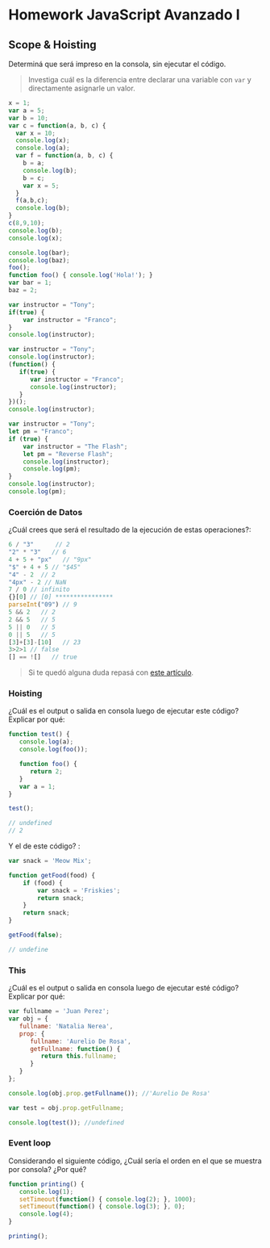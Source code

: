 
# Homework JavaScript Avanzado I

## Scope & Hoisting

Determiná que será impreso en la consola, sin ejecutar el código.

> Investiga cuál es la diferencia entre declarar una variable con `var` y directamente asignarle un valor.


```javascript
x = 1;
var a = 5;
var b = 10;
var c = function(a, b, c) {
  var x = 10;
  console.log(x);
  console.log(a);
  var f = function(a, b, c) {
    b = a;
    console.log(b);
    b = c;
    var x = 5;
  }
  f(a,b,c);
  console.log(b);
}
c(8,9,10);
console.log(b);
console.log(x);
```
<!-- 
                        Consola
10
8
8
9
10
1
 -->


```javascript
console.log(bar);
console.log(baz);
foo();
function foo() { console.log('Hola!'); }
var bar = 1;
baz = 2;
```

<!-- 
                        Consola
undifined
baz is not defined
'Hola!'
 -->

```javascript
var instructor = "Tony";
if(true) {
    var instructor = "Franco";
}
console.log(instructor);
```
<!-- 
                        Consola
"Franco"
 -->


```javascript
var instructor = "Tony";
console.log(instructor);
(function() {
   if(true) {
      var instructor = "Franco";
      console.log(instructor);
   }
})();
console.log(instructor);
```

<!-- 
                        Consola
"Tony"
"Franco"
"Tony"
 -->


```javascript
var instructor = "Tony";
let pm = "Franco";
if (true) {
    var instructor = "The Flash";
    let pm = "Reverse Flash";
    console.log(instructor);
    console.log(pm);
}
console.log(instructor);
console.log(pm);
```

<!-- 
                        Consola
"The Flash"
"Reverse Flash"
"The Flash"
"Franco"
 -->


### Coerción de Datos

¿Cuál crees que será el resultado de la ejecución de estas operaciones?:

```javascript
6 / "3"      // 2
"2" * "3"   // 6
4 + 5 + "px"   // "9px"
"$" + 4 + 5 // "$45"
"4" - 2  // 2
"4px" - 2 // NaN
7 / 0 // infinito
{}[0] // [0] ****************
parseInt("09") // 9
5 && 2   // 2
2 && 5   // 5
5 || 0   // 5
0 || 5   // 5
[3]+[3]-[10]   // 23
3>2>1 // false
[] == ![]   // true
```

> Si te quedó alguna duda repasá con [este artículo](http://javascript.info/tutorial/object-conversion).


### Hoisting

¿Cuál es el output o salida en consola luego de ejecutar este código? Explicar por qué:

```javascript
function test() {
   console.log(a);
   console.log(foo());

   function foo() {
      return 2;
   }
   var a = 1;
}

test();

// undefined
// 2

```

Y el de este código? :

```javascript
var snack = 'Meow Mix';

function getFood(food) {
    if (food) {
        var snack = 'Friskies';
        return snack;
    }
    return snack;
}

getFood(false);

// undefine

```


### This

¿Cuál es el output o salida en consola luego de ejecutar esté código? Explicar por qué:

```javascript
var fullname = 'Juan Perez';
var obj = {
   fullname: 'Natalia Nerea',
   prop: {
      fullname: 'Aurelio De Rosa',
      getFullname: function() {
         return this.fullname;
      }
   }
};

console.log(obj.prop.getFullname()); //'Aurelio De Rosa'

var test = obj.prop.getFullname;

console.log(test()); //undefined
```

### Event loop

Considerando el siguiente código, ¿Cuál sería el orden en el que se muestra por consola? ¿Por qué?

```javascript
function printing() {
   console.log(1);
   setTimeout(function() { console.log(2); }, 1000);
   setTimeout(function() { console.log(3); }, 0);
   console.log(4);
}

printing();
```

<!-- 
1
4
3
2
-->
